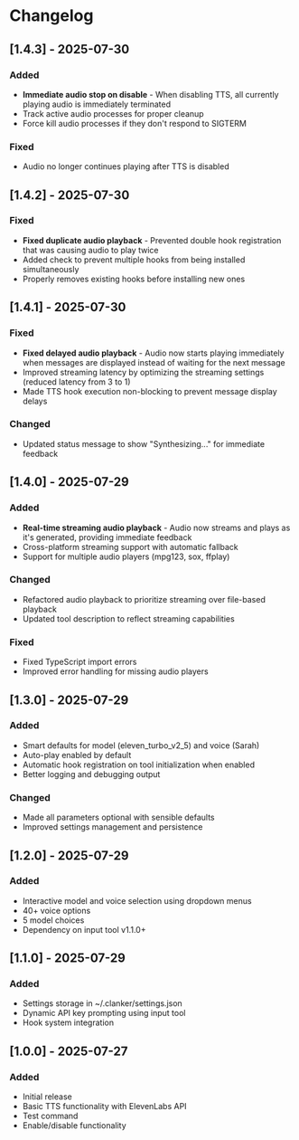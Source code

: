 # Changelog

## [1.4.3] - 2025-07-30

### Added
- **Immediate audio stop on disable** - When disabling TTS, all currently playing audio is immediately terminated
- Track active audio processes for proper cleanup
- Force kill audio processes if they don't respond to SIGTERM

### Fixed
- Audio no longer continues playing after TTS is disabled

## [1.4.2] - 2025-07-30

### Fixed
- **Fixed duplicate audio playback** - Prevented double hook registration that was causing audio to play twice
- Added check to prevent multiple hooks from being installed simultaneously
- Properly removes existing hooks before installing new ones

## [1.4.1] - 2025-07-30

### Fixed
- **Fixed delayed audio playback** - Audio now starts playing immediately when messages are displayed instead of waiting for the next message
- Improved streaming latency by optimizing the streaming settings (reduced latency from 3 to 1)
- Made TTS hook execution non-blocking to prevent message display delays

### Changed
- Updated status message to show "Synthesizing..." for immediate feedback

## [1.4.0] - 2025-07-29

### Added
- **Real-time streaming audio playback** - Audio now streams and plays as it's generated, providing immediate feedback
- Cross-platform streaming support with automatic fallback
- Support for multiple audio players (mpg123, sox, ffplay)

### Changed
- Refactored audio playback to prioritize streaming over file-based playback
- Updated tool description to reflect streaming capabilities

### Fixed
- Fixed TypeScript import errors
- Improved error handling for missing audio players

## [1.3.0] - 2025-07-29

### Added
- Smart defaults for model (eleven_turbo_v2_5) and voice (Sarah)
- Auto-play enabled by default
- Automatic hook registration on tool initialization when enabled
- Better logging and debugging output

### Changed
- Made all parameters optional with sensible defaults
- Improved settings management and persistence

## [1.2.0] - 2025-07-29

### Added
- Interactive model and voice selection using dropdown menus
- 40+ voice options
- 5 model choices
- Dependency on input tool v1.1.0+

## [1.1.0] - 2025-07-29

### Added
- Settings storage in ~/.clanker/settings.json
- Dynamic API key prompting using input tool
- Hook system integration

## [1.0.0] - 2025-07-27

### Added
- Initial release
- Basic TTS functionality with ElevenLabs API
- Test command
- Enable/disable functionality